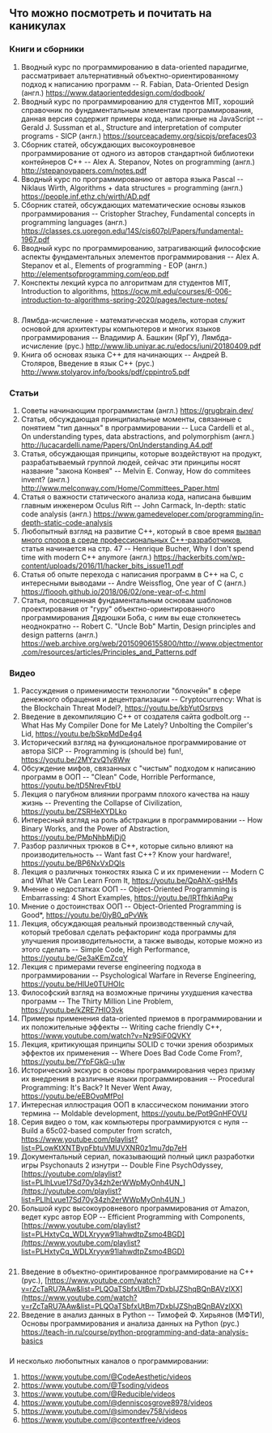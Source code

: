 ## Что можно посмотреть и почитать на каникулах

### Книги и сборники
1. Вводный курс по программированию в data-oriented парадигме, рассматривает альтернативный объектно-ориентированному подход к написанию программ -- R. Fabian, Data-Oriented Design (англ.)
https://www.dataorienteddesign.com/dodbook/
2. Вводный курс по программированию для студентов MIT, хороший справочник по фундаментальным элементам программирования, данная версия содержит примеры кода, написанные на JavaScript -- Gerald J. Sussman et al., Structure and interpretation of computer programs - SICP (англ.)
https://sourceacademy.org/sicpjs/prefaces03
3. Сборник статей, обсуждающих высокоуровневое программирование от одного из авторов стандартной библиотеки контейнеров С++ -- Alex A. Stepanov, Notes on programming (англ.)
http://stepanovpapers.com/notes.pdf
4. Вводный курс по программированию от автора языка Pascal -- Niklaus Wirth, Algorithms + data structures = programming (англ.)
https://people.inf.ethz.ch/wirth/AD.pdf
5. Сборник статей, обсуждающих математические основы языков программирования -- Cristopher Strachey, Fundamental concepts in programming languages (англ.)
https://classes.cs.uoregon.edu/14S/cis607pl/Papers/fundamental-1967.pdf
6. Вводный курс по программированию, затрагивающий философские аспекты фундаментальных элементов программирования -- Alex A. Stepanov et al., Elements of programming - EOP (англ.)
http://elementsofprogramming.com/eop.pdf
7. Конспекты лекций курса по алгоритмам для студентов MIT, Introduction to algorithms, https://ocw.mit.edu/courses/6-006-introduction-to-algorithms-spring-2020/pages/lecture-notes/
###
8. Лямбда-исчисление - математическая модель, которая служит основой для архитектуры компьютеров и многих языков программирования -- Владимир А. Башкин (ЯрГУ), Лямбда-исчисление (рус.)
http://www.lib.uniyar.ac.ru/edocs/iuni/20180409.pdf
9. Книга об основах языка С++ для начинающих -- Андрей В. Столяров, Введение в язык С++ (рус.)
http://www.stolyarov.info/books/pdf/cppintro5.pdf

### Статьи
1. Cоветы начинающим программистам (англ.)
https://grugbrain.dev/
2. Статья, обсуждающая принципиальные моменты, связанные с понятием "тип данных" в программировании -- Luca Cardelli et al., On understanding types, data abstractions, and polymorphism (англ.)
http://lucacardelli.name/Papers/OnUnderstanding.A4.pdf
3. Статья, обсуждающая принципы, которые воздействуют на продукт, разрабатываемый группой людей, сейчас эти принципы носят название "закона Конвея" -- Melvin E. Conway, How do commitees invent? (англ.)
http://www.melconway.com/Home/Committees_Paper.html
4. Статья о важности статического анализа кода, написана бывшим главным инженером Oculus Rift -- John Carmack, In-depth: static code analysis (англ.)
https://www.gamedeveloper.com/programming/in-depth-static-code-analysis
5. Любопытный взгляд на развитие С++, который в свое время [вызвал много споров в среде профессиональных С++-разработчиков](https://news.ycombinator.com/item?id=11720659), статья начинается на стр. 47 -- Henrique Bucher, Why I don't spend time with modern C++ anymore (англ.)
https://hackerbits.com/wp-content/uploads/2016/11/hacker_bits_issue11.pdf
6. Статья об опыте перехода с написания программ в С++ на С, с интересными выводами -- Andre Weissflog, One year of C (англ.)
https://floooh.github.io/2018/06/02/one-year-of-c.html
7. Статья, посвященная фундаментальным основам шаблонов проектирования от "гуру" объектно-ориентированного программирования Дядюшки Боба, с ним вы еще столкнетесь неоднократно -- Robert C. "Uncle Bob" Martin, Design principles and design patterns (англ.)
https://web.archive.org/web/20150906155800/http://www.objectmentor.com/resources/articles/Principles_and_Patterns.pdf

### Видео
1. Рассуждения о применимости технологии "блокчейн" в сфере денежного обращения и децентрализации -- Cryptocurrency: What is the Blockchain Threat Model?, https://youtu.be/kbYutOsrpvs
2. Введение в декомпиляцию С++ от создателя сайта godbolt.org -- What Has My Compiler Done for Me Lately? Unbolting the Compiler's Lid, https://youtu.be/bSkpMdDe4g4
3. Исторический взгляд на функциональное программирование от автора SICP -- Programming is (should be) fun!, https://youtu.be/2MYzvQ1v8Ww
4. Обсуждение мифов, связанных с "чистым" подходом к написанию программ в ООП -- "Clean" Code, Horrible Performance, https://youtu.be/tD5NrevFtbU
5. Лекция о пагубном влиянии программ плохого качества на нашу жизнь -- Preventing the Collapse of Civilization, https://youtu.be/ZSRHeXYDLko
6. Интересный взгляд на роль абстракции в программировании -- How Binary Works, and the Power of Abstraction, https://youtu.be/PMpNhbMjDj0
7. Разбор различных трюков в С++, которые сильно влияют на производительность -- Want fast C++? Know your hardware!, https://youtu.be/BP6NxVxDQIs
8. Лекция о различных тонкостях языка С и их применении -- Modern C and What We Can Learn From It, https://youtu.be/QpAhX-gsHMs
9. Мнение о недостатках ООП -- Object-Oriented Programming is Embarrassing: 4 Short Examples, https://youtu.be/IRTfhkiAqPw
10. Мнение о достоинствах ООП -- Object-Oriented Programming is Good*, https://youtu.be/0iyB0_qPvWk
11. Лекция, обсуждающая реальный производственный случай, который требовал сделать рефакторинг кода программы для улучшения производительности, а также выводы, которые можно из этого сделать -- Simple Code, High Performance, https://youtu.be/Ge3aKEmZcqY
12. Лекция с примерами reverse engineering подхода в программировании -- Psychological Warfare in Reverse Engineering, https://youtu.be/HlUe0TUHOIc
13. Философский взгляд на возможные причины ухудшения качества программ -- The Thirty Million Line Problem, https://youtu.be/kZRE7HIO3vk
14. Примеры применения data-oriented приемов в программировании и их положительные эффекты -- Writing cache friendly C++, https://www.youtube.com/watch?v=Nz9SiF0QVKY
15. Лекция, критикующая принципы SOLID с точки зрения обозримых эффектов их применения -- Where Does Bad Code Come From?, https://youtu.be/7YpFGkG-u1w
16. Исторический экскурс в основы программирования через призму их внедрения в различные языки программирования -- Procedural Programming: It's Back? It Never Went Away, https://youtu.be/eEBOvqMfPoI
17. Интересная иллюстрация ООП в классическом понимании этого термина -- Moldable development, https://youtu.be/Pot9GnHFOVU
18. Серия видео о том, как компьютеры программируются с нуля -- Build a 65c02-based computer from scratch, https://www.youtube.com/playlist?list=PLowKtXNTBypFbtuVMUVXNR0z1mu7dp7eH
19. Документальный сериал, показывающий полный цикл разработки игры Psychonauts 2 изнутри -- Double Fine PsychOdyssey, [https://youtube.com/playlist?list=PLIhLvue17Sd70y34zh2erWWpMyOnh4UN_](https://youtube.com/playlist?list=PLIhLvue17Sd70y34zh2erWWpMyOnh4UN_)
20. Большой курс высокоуровневого программирования от Amazon, ведет курс автор EOP -- Efficient Programming with Components, [https://www.youtube.com/playlist?list=PLHxtyCq_WDLXryyw91lahwdtpZsmo4BGD](https://www.youtube.com/playlist?list=PLHxtyCq_WDLXryyw91lahwdtpZsmo4BGD)
###
21. Введение в объектно-оринтированное программирование на С++ (рус.), [https://www.youtube.com/watch?v=rZcTaRU7AAw&list=PLQOaTSbfxUtBm7DxblJZShqBQnBAVzlXX](https://www.youtube.com/watch?v=rZcTaRU7AAw&list=PLQOaTSbfxUtBm7DxblJZShqBQnBAVzlXX)
22. Введение в анализ данных в Python -- Тимофей Ф. Хирьянов (МФТИ), Основы программирования и анализа данных на Python (рус.)
https://teach-in.ru/course/python-programming-and-data-analysis-basics

###
И несколько любопытных каналов о программировании:
1. https://www.youtube.com/@CodeAesthetic/videos
2. https://www.youtube.com/@Tsoding/videos
3. https://www.youtube.com/@Reducible/videos
4. https://www.youtube.com/@denniscosgrove8978/videos
5. https://www.youtube.com/@simondev758/videos
6. https://www.youtube.com/@contextfree/videos

